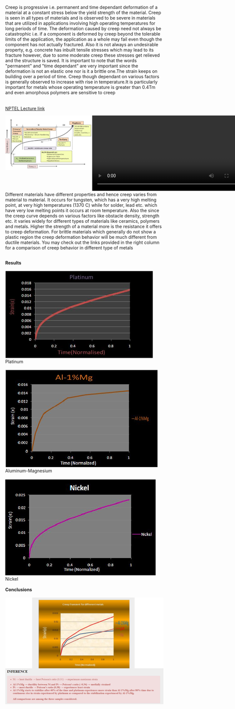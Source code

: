 Creep is progressive i.e. permanent and time dependant deformation of a material at a constant stress below the yield strength of the material. Creep is seen in all types of materials and is observed to be severe in materials that are utilized in applications involving high operating temperatures for long periods of time. The deformation caused by creep need not always be catastrophic i.e. if a component is deformed by creep beyond the tolerable limits of the application, the application as a whole may fail even though the component has not actually fractured. Also it is not always an undesirable property, e.g. concrete has inbuilt tensile stresses which may lead to its fracture however, due to some moderate creep these stresses get relieved and the structure is saved. It is important to note that the words "permanent" and "time dependant" are very important since the deformation is not an elastic one nor is it a brittle one.The strain keeps on building over a period of time. Creep though dependant on various factors is generally observed to increase with rise in temperature.It is particularly important for metals whose operating temperature is greater than 0.4Tm and even amorphous polymers are sensitive to creep<br><br><br><a href="https://youtu.be/EazzyT0qU44" target=_blank>NPTEL Lecture link</a>
<div style="float:left;width:55%;border: solid 1 px black;"><img src="images/creep.png"></div>
 <div style="float:left;width:40%;border: solid 1 px black;"><video width="500" height="240" controls>
  <source src="images/cmf.mp4" type="video/mp4">
  Your browser does not support the video tag</video></div><br>
  <div style="content: '.';clear: both;display: block;height: 0;visibility: hidden;"></div>
Different materials have different properties and hence creep varies from material to material. It occurs for tungsten, which has a very high melting point, at very high temperatures (1370 C) while for solder, lead etc. which have very low melting points it occurs at room temperature. Also the since the creep curve depends on various factors like obstacle density, strength etc. it varies widely for different types of materials like ceramics, polymers and metals. Higher the strength of a material more is the resistance it offers to creep deformation. For brittle materials which generally do not show a plastic region the creep deformation behavior will be much different from ductile materials. You may check out the links provided in the right column for a comparison of creep behavior in different type of metals<br><br>

<b>Results</b><br><br>
<img src="images/platinum.jpg"><br>
Platinum<br><br>
<img src="images/aluminium.jpg"><br>
Aluminum-Magnesium<br><br>
<img src="images/nickel.jpg"><br>
Nickel<br><br>
<b>Conclusions</b><br><br>
<img src="images/micro3.jpg"><br>
